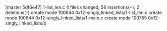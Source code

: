 [master 5df6e47] 1-list_len.c
 4 files changed, 58 insertions(+), 2 deletions(-)
 create mode 100644 0x12-singly_linked_lists/1-list_len.c
 create mode 100644 0x12-singly_linked_lists/1-main.c
 create mode 100755 0x12-singly_linked_lists/b
